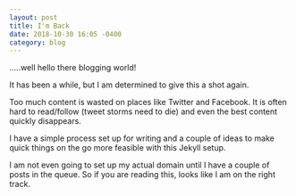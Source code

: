 ```yaml
---
layout: post
title: I'm Back
date: 2018-10-30 16:05 -0400
category: blog
---
```

.....well hello there blogging world!

It has been a while, but I am determined to give this a shot again.

Too much content is wasted on places like Twitter and Facebook. It is often hard to read/follow (tweet storms need to die) and even the best content quickly disappears.

I have a simple process set up for writing and a couple of ideas to make quick things on the go more feasible with this Jekyll setup.

I am not even going to set up my actual domain until I have a couple of posts in the queue. So if you are reading this, looks like I am on the right track.
